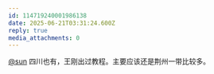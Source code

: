 ```yaml
---
id: 114719240001986138
date: 2025-06-21T03:31:24.600Z
reply: true
media_attachments: 0
---
```


[@sun](https://jiong.us/@sun) 四川也有，王刚出过教程。主要应该还是荆州一带比较多。

